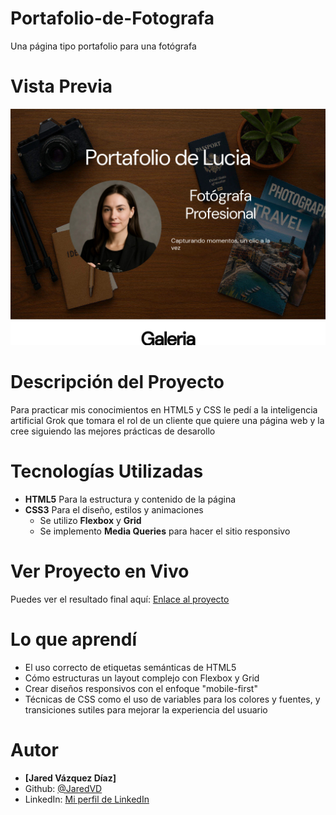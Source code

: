 # Portafolio-de-Fotografa

Una página tipo portafolio para una fotógrafa

# Vista Previa 

![Screenshot de la página principal](./img/screenshot.jpg)

# Descripción del Proyecto

Para practicar mis conocimientos en HTML5 y CSS le pedí a la inteligencia artificial Grok que tomara el rol de un cliente que quiere una página web y la cree siguiendo las mejores prácticas de desarollo

# Tecnologías Utilizadas

* **HTML5** Para la estructura y contenido de la página
* **CSS3** Para el diseño, estilos y animaciones
  * Se utilizo **Flexbox** y **Grid**
  * Se implemento **Media Queries** para hacer el sitio responsivo

# Ver Proyecto en Vivo

Puedes ver el resultado final aquí: [Enlace al proyecto](https://jaredvd.github.io/Portafolio-de-Fotografa/)

# Lo que aprendí

* El uso correcto de etiquetas semánticas de HTML5
* Cómo estructuras un layout complejo con Flexbox y Grid
* Crear diseños responsivos con el enfoque "mobile-first"
* Técnicas de CSS como el uso de variables para los colores y fuentes, y transiciones sutiles para mejorar la experiencia del usuario

# Autor 

* **[Jared Vázquez Díaz]**
* Github: [@JaredVD](https://github.com/JaredVD)
* LinkedIn: [Mi perfil de LinkedIn](https://www.linkedin.com/in/jared-v%C3%A1zquez-d%C3%ADaz/)

